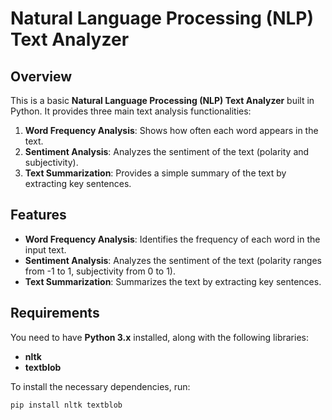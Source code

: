 # Natural Language Processing (NLP) Text Analyzer

## Overview
This is a basic **Natural Language Processing (NLP) Text Analyzer** built in Python. It provides three main text analysis functionalities:
1. **Word Frequency Analysis**: Shows how often each word appears in the text.
2. **Sentiment Analysis**: Analyzes the sentiment of the text (polarity and subjectivity).
3. **Text Summarization**: Provides a simple summary of the text by extracting key sentences.

## Features
- **Word Frequency Analysis**: Identifies the frequency of each word in the input text.
- **Sentiment Analysis**: Analyzes the sentiment of the text (polarity ranges from -1 to 1, subjectivity from 0 to 1).
- **Text Summarization**: Summarizes the text by extracting key sentences.

## Requirements
You need to have **Python 3.x** installed, along with the following libraries:
- **nltk**
- **textblob**

To install the necessary dependencies, run:
```bash
pip install nltk textblob
